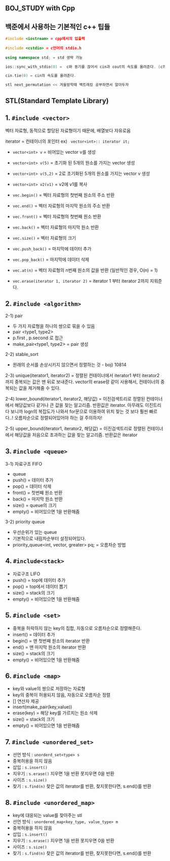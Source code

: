 **BOJ_STUDY with Cpp**
---
## 백준에서 사용하는 기본적인 c++ 팁들
```c++
#include <iostream> = cpp에서의 입출력
  
#include <cstdio> = c언어의 stdio.h
  
using namespace std; = std 생략 가능

ios::sync_with_stdio(0) =  c와 동기를 끊어서 cin과 cout의 속도를 올려준다. (c의 입출력 사용불가능)

cin.tie(0) = cin의 속도를 올려준다.

stl next_permutation << 겨울방학때 백트래킹 공부하면서 알아두자
```
## STL(Standard Template Library)

## 1. ``` #include <vector> ```
벡터 자료형, 동적으로 할당된 자료형이기 때문에, 배열보다 자유로움

iterator = 컨테이너의 포인터 ex) ``` vector<int>:: iterator it;```
  
 * ```vector<int> v``` = 비어있는 vector v를 생성
 * ```vector<int> v(5)``` = 초기화 된 5개의 원소를 가지는 vector 생성
 * ```vector<int> v(5,2)``` = 2로 초기화된 5개의 원소를 가지는 vector v 생성
 * ```vector<int> v2(v1)``` = v2에 v1를 복사
  
 * ```vec.begin()``` = 벡터 자료형의 첫번째 원소의 주소 반환
 * ```vec.end()``` = 벡터 자료형의 마지막 원소의 주소 반환
 * ```vec.front()``` = 벡터 자료형의 첫번째 원소 반환
 * ```vec.back()``` = 벡터 자료형의 마지막 원소 반환
 * ```vec.size()``` = 벡터 자료형의 크기
 * ```vec.push_back()``` = 마지막에 데이터 추가
 * ```vec.pop_back()``` = 마지막에 데이터 삭제
 * ```vec.at(n)``` = 벡터 자료형의 n번째 원소의 값을 반환 (일반적인 경우, O(n) = 1)
 * ```vec.erase(iterator 1, iterator 2)``` = iterator 1 부터 iterator 2까지 지워준다.

## 2. ``` #include <algorithm> ```

  2-1) pair
  * 두 가지 자료형을 하나의 쌍으로 묶을 수 있음
  * pair <type1, type2>
  * p.first , p.second 로 접근
  * make_pair<type1, type2> = pair 생성
  
  2-2) stable_sort
  * 원래의 순서를 손상시키지 않으면서 정렬하는 것 - boj) 10814
  
  2-3) unique(iterator1, iterator2) = 정렬된 컨테이너에서 iterator1 부터 iterator2 까지 중복되는 값은 맨 뒤로 보내준다. vector의 erase랑 같이 사용해서, 컨테이너의 중복되는 값을 제거해줄 수 있다.
  
  2-4) lower_bound(iterator1, iterator2, 해당값) = 이진검색트리로 정렬된 컨테이너에서 해당값보다 같거나 큰 값을 찾는 알고리즘. 반환값은 iterator. 아무래도 이진트리다 보니까 logn의 복잡도가 나와서 for문으로 이용하여 위치 찾는 것 보다 훨씬 빠르다..! 오름차순으로 정렬되어있어야 하는 걸 주의하자!
  
  2-5) upper_bound(iterator1, iterator2, 해당값) = 이진검색트리로 정렬된 컨테이너에서 해당값을 처음으로 초과하는 값을 찾는 알고리즘. 반환값은 iterator

## 3. ``` #include <queue> ```
  3-1) 자료구조 FIFO
  * queue<type>
  * push() = 데이터 추가
  * pop() = 데이터 삭제
  * front() = 첫번째 원소 반환
  * back() = 마지막 원소 반환
  * size() = queue의 크기 
  * empty() = 비어있으면 1을 반환해줌

  3-2) priority queue
  * 우선순위가 있는 queue
  * 기본적으로 내림차순부터 설정되어있다.
  * priority_queue<int, vector<int>, greater<int>> pq; = 오름차순 방법
  
## 4. ``` #include<stack> ```
* 자료구조 LIFO
* push() = top에 데이터 추가
* pop() = top에서 데이터 뽑기
* size() = stack의 크기
* empty() = 비어있으면 1을 반환해줌

## 5. ``` #include <set> ```
* 중복을 허락하지 않는 key의 집합, 자동으로 오름차순으로 정렬해준다.
* insert() = 데이터 추가
* begin() = 맨 첫번째 원소의 iterator 반환
* end() = 맨 마지막 원소의 iterator 반환
* size() = stack의 크기
* empty() = 비어있으면 1을 반환해줌

## 6. ``` #include <map> ```
* key와 value의 쌍으로 저장하는 자료형
* key의 중복이 허용되지 않음, 자동으로 오름차순 정렬
* [] 연산자 제공
* insert(make_pair(key,value))
* erase(key) = 해당 key를 가르치는 원소 삭제
* size() = stack의 크기
* empty() = 비어있으면 1을 반환해줌

## 7. ```#include <unordered_set>```
* 선언 방식 : ```unorderd_set<type> s ```
* 중복허용을 하지 않음
* 삽입 : ```s.insert()```
* 지우기 : ```s.erase()``` 지우면 1을 반환 못지우면 0을 반환
* 사이즈 : ```s.size()```
* 찾기 : ```s.find(n)``` 찾은 값의 iterator를 반환, 찾지못한다면, s.end()를 반환

## 8. ```#include <unordered_map>```
* key에 대응되는 value를 찾아주는 stl
* 선언 방식 : ```unordered_map<key_type, value_type> m ```
* 중복허용을 하지 않음
* 삽입 : ```s.insert()```
* 지우기 : ```s.erase()``` 지우면 1을 반환 못지우면 0을 반환
* 사이즈 : ```s.size()```
* 찾기 : ```s.find(n)``` 찾은 값의 iterator를 반환, 찾지못한다면, s.end()를 반환
